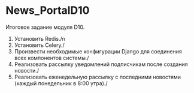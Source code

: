 # News_PortalD10
Итоговое задание модуля D10.

1. Установить Redis./n
2. Установить Celery./
3. Произвести необходимые конфигурации Django для соединения всех компонентов системы./
4. Реализовать рассылку уведомлений подписчикам после создания новости./
5. Реализовать еженедельную рассылку с последними новостями (каждый понедельник в 8:00 утра)./
